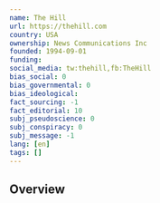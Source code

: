 ```yaml
---
name: The Hill
url: https://thehill.com
country: USA
ownership: News Communications Inc
founded: 1994-09-01
funding:
social_media: tw:thehill,fb:TheHill
bias_social: 0
bias_governmental: 0
bias_ideological:
fact_sourcing: -1
fact_editorial: 10
subj_pseudoscience: 0
subj_conspiracy: 0
subj_message: -1
lang: [en]
tags: []
---
```


## Overview
